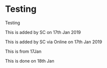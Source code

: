 # Testing
Testing

<p>This is added by SC on 17th Jan 2019</p>
<p>This is added by SC via Online on 17th Jan 2019</p>
<p>This is from 17Jan</p>

This is done on 18th Jan